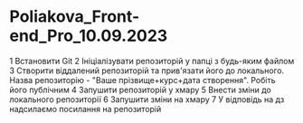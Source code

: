 # Poliakova_Front-end_Pro_10.09.2023

1 Встановити Git
2 Ініціалізувати репозиторій у папці з будь-яким файлом
3 Створити віддалений репозиторій та прив'язати його до локального. Назва репозиторію - "Ваше прізвище+курс+дата створення". Робіть його публічним
4 Запушити репозиторій у хмару
5 Внести зміни до локального репозиторії
6 Запушити зміни на хмару
7 У відповідь на дз надсилаємо посилання на репозиторій

